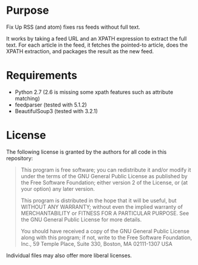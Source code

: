 # Purpose

Fix Up RSS (and atom) fixes rss feeds without full text.

It works by taking a feed URL and an XPATH expression to extract the full
text.  For each article in the feed, it fetches the pointed-to article,
does the XPATH extraction, and packages the result as the new feed.

# Requirements

- Python 2.7 (2.6 is missing some xpath features such as attribute matching)
- feedparser (tested with 5.1.2)
- BeautifulSoup3 (tested with 3.2.1)

# License

The following license is granted by the authors for all code in this
repository:

> This program is free software; you can redistribute it and/or modify
> it under the terms of the GNU General Public License as published by
> the Free Software Foundation; either version 2 of the License, or
> (at your option) any later version.
>
> This program is distributed in the hope that it will be useful,
> but WITHOUT ANY WARRANTY; without even the implied warranty of
> MERCHANTABILITY or FITNESS FOR A PARTICULAR PURPOSE.  See the
> GNU General Public License for more details.
>
> You should have received a copy of the GNU General Public License
> along with this program; if not, write to the Free Software
> Foundation, Inc., 59 Temple Place, Suite 330, Boston, MA  02111-1307  USA

Individual files may also offer more liberal licenses.
